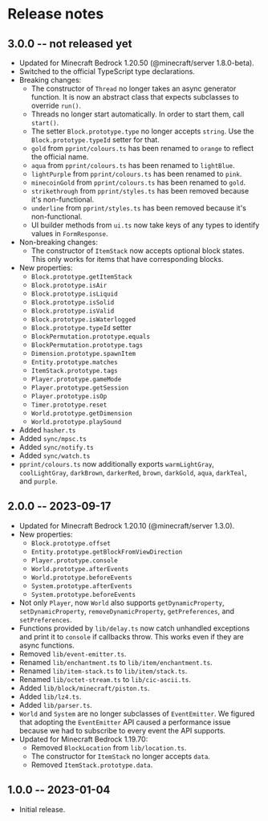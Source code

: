 # Release notes

## 3.0.0 -- not released yet

* Updated for Minecraft Bedrock 1.20.50 (@minecraft/server 1.8.0-beta).
* Switched to the official TypeScript type declarations.
* Breaking changes:
  * The constructor of `Thread` no longer takes an async generator
    function. It is now an abstract class that expects subclasses to
    override `run()`.
  * Threads no longer start automatically. In order to start them, call
    `start()`.
  * The setter `Block.prototype.type` no longer accepts `string`. Use the
    `Block.prototype.typeId` setter for that.
  * `gold` from `pprint/colours.ts` has been renamed to `orange` to reflect the official name.
  * `aqua` from `pprint/colours.ts` has been renamed to `lightBlue`.
  * `lightPurple` from `pprint/colours.ts` has been renamed to `pink`.
  * `minecoinGold` from `pprint/colours.ts` has been renamed to `gold`.
  * `strikethrough` from `pprint/styles.ts` has been removed because it's non-functional.
  * `underline` from `pprint/styles.ts` has been removed because it's non-functional.
  * UI builder methods from `ui.ts` now take keys of any types to identify
    values in `FormResponse`.
* Non-breaking changes:
  * The constructor of `ItemStack` now accepts optional block states. This
    only works for items that have corresponding blocks.
* New properties:
  * `Block.prototype.getItemStack`
  * `Block.prototype.isAir`
  * `Block.prototype.isLiquid`
  * `Block.prototype.isSolid`
  * `Block.prototype.isValid`
  * `Block.prototype.isWaterlogged`
  * `Block.prototype.typeId` setter
  * `BlockPermutation.prototype.equals`
  * `BlockPermutation.prototype.tags`
  * `Dimension.prototype.spawnItem`
  * `Entity.prototype.matches`
  * `ItemStack.prototype.tags`
  * `Player.prototype.gameMode`
  * `Player.prototype.getSession`
  * `Player.prototype.isOp`
  * `Timer.prototype.reset`
  * `World.prototype.getDimension`
  * `World.prototype.playSound`
* Added `hasher.ts`
* Added `sync/mpsc.ts`
* Added `sync/notify.ts`
* Added `sync/watch.ts`
* `pprint/colours.ts` now additionally exports `warmLightGray`,
  `coolLightGray`, `darkBrown`, `darkerRed`, `brown`, `darkGold`, `aqua`,
  `darkTeal`, and `purple`.

## 2.0.0 -- 2023-09-17

* Updated for Minecraft Bedrock 1.20.10 (@minecraft/server 1.3.0).
* New properties:
  * `Block.prototype.offset`
  * `Entity.prototype.getBlockFromViewDirection`
  * `Player.prototype.console`
  * `World.prototype.afterEvents`
  * `World.prototype.beforeEvents`
  * `System.prototype.afterEvents`
  * `System.prototype.beforeEvents`
* Not only `Player`, now `World` also supports `getDynamicProperty`,
  `setDynamicProperty`, `removeDynamicProperty`, `getPreferences`, and
  `setPreferences`.
* Functions provided by `lib/delay.ts` now catch unhandled exceptions and
  print it to `console` if callbacks throw. This works even if they are
  async functions.
* Removed `lib/event-emitter.ts`.
* Renamed `lib/enchantment.ts` to `lib/item/enchantment.ts`.
* Renamed `lib/item-stack.ts` to `lib/item/stack.ts`.
* Renamed `lib/octet-stream.ts` to `lib/cic-ascii.ts`.
* Added `lib/block/minecraft/piston.ts`.
* Added `lib/lz4.ts`.
* Added `lib/parser.ts`.
* `World` and `System` are no longer subclasses of `EventEmitter`. We
  figured that adopting the `EventEmitter` API caused a performance issue
  because we had to subscribe to every event the API supports.
* Updated for Minecraft Bedrock 1.19.70:
  * Removed `BlockLocation` from `lib/location.ts`.
  * The constructor for `ItemStack` no longer accepts `data`.
  * Removed `ItemStack.prototype.data`.

## 1.0.0 -- 2023-01-04

* Initial release.
